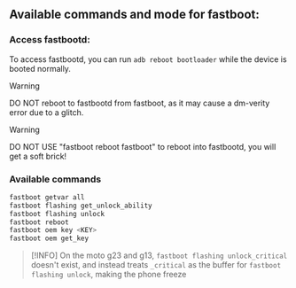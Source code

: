 ## Available commands and mode for fastboot:

### Access fastbootd:
To access fastbootd, you can run `adb reboot bootloader` while the device is booted normally.

> [!WARNING]
> DO NOT reboot to fastbootd from fastboot, as it may cause a dm-verity error due to a glitch.

> [!WARNING]
> DO NOT USE "fastboot reboot fastboot" to reboot into fastbootd, you will get a soft brick!

### Available commands

```sh
fastboot getvar all
fastboot flashing get_unlock_ability
fastboot flashing unlock
fastboot reboot
fastboot oem key <KEY>
fastboot oem get_key
```

> [!INFO]
> On the moto g23 and g13, `fastboot flashing unlock_critical` doesn't exist, and instead treats `_critical` as the buffer for
> `fastboot flashing unlock`, making the phone freeze
